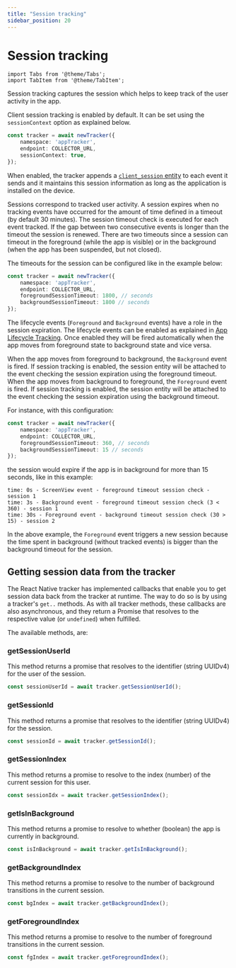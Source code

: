 ```yaml
---
title: "Session tracking"
sidebar_position: 20
---
```


# Session tracking

```mdx-code-block
import Tabs from '@theme/Tabs';
import TabItem from '@theme/TabItem';
```

Session tracking captures the session which helps to keep track of the user activity in the app.

Client session tracking is enabled by default. It can be set using the `sessionContext` option as explained below.

```typescript
const tracker = await newTracker({
    namespace: 'appTracker',
    endpoint: COLLECTOR_URL,
    sessionContext: true,
});
```

When enabled, the tracker appends a [`client_session` entity](https://github.com/snowplow/iglu-central/blob/master/schemas/com.snowplowanalytics.snowplow/client_session/jsonschema/1-0-2) to each event it sends and it maintains this session information as long as the application is installed on the device.

Sessions correspond to tracked user activity. A session expires when no tracking events have occurred for the amount of time defined in a timeout (by default 30 minutes). The session timeout check is executed for each event tracked. If the gap between two consecutive events is longer than the timeout the session is renewed. There are two timeouts since a session can timeout in the foreground (while the app is visible) or in the background (when the app has been suspended, but not closed).

The timeouts for the session can be configured like in the example below:

```typescript
const tracker = await newTracker({
    namespace: 'appTracker',
    endpoint: COLLECTOR_URL,
    foregroundSessionTimeout: 1800, // seconds
    backgroundSessionTimeout: 1800 // seconds
});
```

The lifecycle events (`Foreground` and `Background` events) have a role in the session expiration. The lifecycle events can be enabled as explained in [App Lifecycle Tracking](../lifecycle-tracking/index.md). Once enabled they will be fired automatically when the app moves from foreground state to background state and vice versa.

When the app moves from foreground to background, the `Background` event is fired. If session tracking is enabled, the session entity will be attached to the event checking the session expiration using the foreground timeout.
When the app moves from background to foreground, the `Foreground` event is fired. If session tracking is enabled, the session entity will be attached to the event checking the session expiration using the background timeout.

For instance, with this configuration:

```typescript
const tracker = await newTracker({
    namespace: 'appTracker',
    endpoint: COLLECTOR_URL,
    foregroundSessionTimeout: 360, // seconds
    backgroundSessionTimeout: 15 // seconds
});
```

the session would expire if the app is in background for more than 15 seconds, like in this example:

```text
time: 0s - ScreenView event - foreground timeout session check - session 1
time: 3s - Background event - foreground timeout session check (3 < 360) - session 1
time: 30s - Foreground event - background timeout session check (30 > 15) - session 2
```

In the above example, the `Foreground` event triggers a new session because the time spent in background (without tracked events) is bigger than the background timeout for the session.

## Getting session data from the tracker

The React Native tracker has implemented callbacks that enable you to get session data back from the tracker at runtime. The way to do so is by using a tracker's `get..` methods. As with all tracker methods, these callbacks are also asynchronous, and they return a Promise that resolves to the respective value (or `undefined`) when fulfilled.

The available methods, are:

### getSessionUserId

This method returns a promise that resolves to the identifier (string UUIDv4) for the user of the session.

```javascript
const sessionUserId = await tracker.getSessionUserId();
```

### getSessionId

This method returns a promise that resolves to the identifier (string UUIDv4) for the session.

```javascript
const sessionId = await tracker.getSessionId();
```

### getSessionIndex

This method returns a promise to resolve to the index (number) of the current session for this user.

```javascript
const sessionIdx = await tracker.getSessionIndex();
```

### getIsInBackground

This method returns a promise to resolve to whether (boolean) the app is currently in background.

```javascript
const isInBackground = await tracker.getIsInBackground();
```

### getBackgroundIndex

This method returns a promise to resolve to the number of background transitions in the current session.

```javascript
const bgIndex = await tracker.getBackgroundIndex();
```

### getForegroundIndex

This method returns a promise to resolve to the number of foreground transitions in the current session.

```javascript
const fgIndex = await tracker.getForegroundIndex();
```
